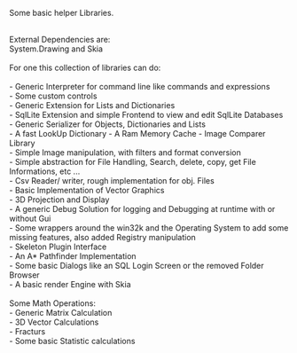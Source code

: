 <p>Some basic helper Libraries.</p>
<br>
External Dependencies are:<br>
System.Drawing and Skia<br>
<br>
For one this collection of libraries can do:<br>
<br>
- Generic Interpreter for command line like commands and expressions<br>
- Some custom controls<br>
- Generic Extension for Lists and Dictionaries<br>
- SqlLite Extension and simple Frontend to view and edit SqlLite Databases<br>
- Generic Serializer for Objects, Dictionaries and Lists<br>
- A fast LookUp Dictionary
- A Ram Memory Cache
- Image Comparer Library<br>
- Simple Image manipulation, with filters and format conversion<br>
- Simple abstraction for File Handling, Search, delete, copy, get File Informations, etc ... <br>
- Csv Reader/ writer, rough implementation for obj. Files<br>
- Basic Implementation of Vector Graphics<br>
- 3D Projection and Display<br>
- A generic Debug Solution for logging and Debugging at runtime with or without Gui<br>
- Some wrappers around the win32k and the Operating System to add some missing features, also added Registry manipulation<br>
- Skeleton Plugin Interface<br>
- An A* Pathfinder Implementation<br>
- Some basic Dialogs like an SQL Login Screen or the removed Folder Browser<br>
- A basic render Engine with Skia<br>
<br>
Some Math Operations:<br>
- Generic Matrix Calculation<br>
- 3D Vector Calculations<br>
- Fracturs<br>
- Some basic Statistic calculations<br>
</p>
